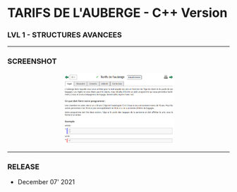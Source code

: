 # TARIFS DE L'AUBERGE - C++ Version
### LVL 1 - STRUCTURES AVANCEES

---
### **SCREENSHOT**

<div align="center">
    <img
        src="https://github.com/Ayckinn/CPP/blob/main/FRANCE_IOI/LEVEL_01/6_Structures_avancees/6_tarifs_auberge/todo.png"
        alt="DEMO"
        style="width:50%">
</div>

---
### **RELEASE**

- December 07' 2021